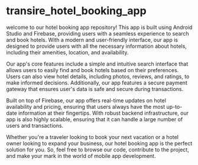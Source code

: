 # transire_hotel_booking_app

welcome to our hotel booking app repository! This app is built using Android Studio and Firebase, providing users with a seamless experience to search and book hotels. With a modern and user-friendly interface, our app is designed to provide users with all the necessary information about hotels, including their amenities, location, and availability.

Our app's core features include a simple and intuitive search interface that allows users to easily find and book hotels based on their preferences. Users can also view hotel details, including photos, reviews, and ratings, to make informed decisions. Additionally, our app features a secure payment gateway that ensures user's data is safe and secure during transactions.

Built on top of Firebase, our app offers real-time updates on hotel availability and pricing, ensuring that users always have the most up-to-date information at their fingertips. With robust backend infrastructure, our app is also highly scalable, ensuring that it can handle a large number of users and transactions.

Whether you're a traveler looking to book your next vacation or a hotel owner looking to expand your business, our hotel booking app is the perfect solution for you. So, feel free to browse our code, contribute to the project, and make your mark in the world of mobile app development.
